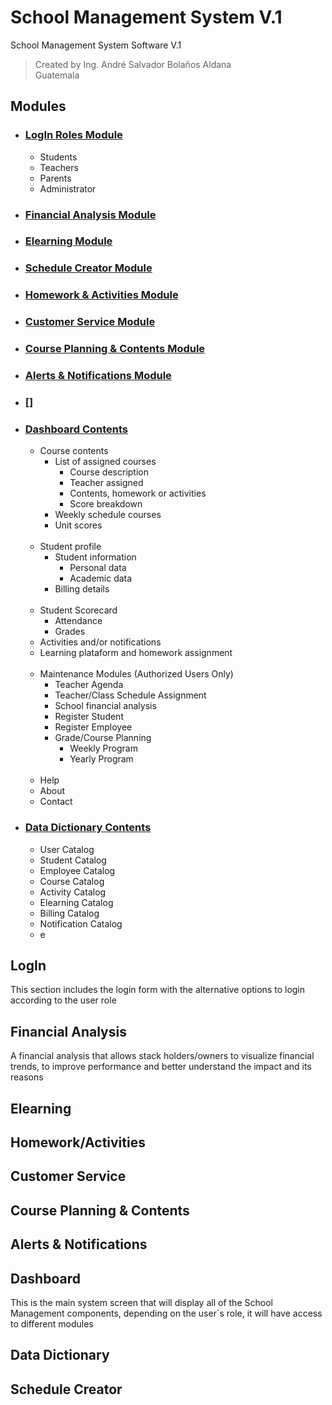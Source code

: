 # School Management System V.1


School Management System Software V.1  
>Created by Ing. André Salvador Bolaños Aldana  
Guatemala

## Modules

- ### [LogIn Roles Module](#LogIn)
    - Students
    - Teachers
    - Parents
    - Administrator

- ### [Financial Analysis Module](#Financial-Analysis)

- ### [Elearning Module](#Elearning)

- ### [Schedule Creator Module](#Schedule-Creator)

- ### [Homework & Activities Module](#Homework/Activities)

- ### [Customer Service Module](#Customer-Service)

- ### [Course Planning & Contents Module](#Course-Planning-&-Contents)

- ### [Alerts & Notifications Module](#Alerts-&-Notifications)

- ### []


- ### [Dashboard Contents](#Dashboard)
    - Course contents
        - List of assigned courses
            - Course description
            - Teacher assigned
            - Contents, homework or activities
            - Score breakdown
        - Weekly schedule courses
        - Unit scores<br><br>
    - Student profile
        - Student information
            - Personal data
            - Academic data
        - Billing details<br><br>
    - Student Scorecard
        - Attendance
        - Grades
    - Activities and/or notifications
    - Learning plataform and homework assignment<br><br>
    - Maintenance Modules (Authorized Users Only)
        - Teacher Agenda
        - Teacher/Class Schedule Assignment
        - School financial analysis
        - Register Student
        - Register Employee
        - Grade/Course Planning
            - Weekly Program
            - Yearly Program<br><br> 
    - Help
    - About
    - Contact


- ### [Data Dictionary Contents](#Data-Dictionary)
    - User Catalog
    - Student Catalog
    - Employee Catalog
    - Course Catalog
    - Activity Catalog
    - Elearning Catalog
    - Billing Catalog
    - Notification Catalog
    - e



## LogIn

This section includes the login form with the alternative options to login according to the user role

## Financial Analysis

A financial analysis that allows stack holders/owners to visualize financial trends, to improve performance and better understand the impact and its reasons 

## Elearning

## Homework/Activities

## Customer Service

## Course Planning & Contents

## Alerts & Notifications

## Dashboard

This is the main system screen that will display all of the School Management components, depending on the user´s role, it will have access to different modules

## Data Dictionary

## Schedule Creator



